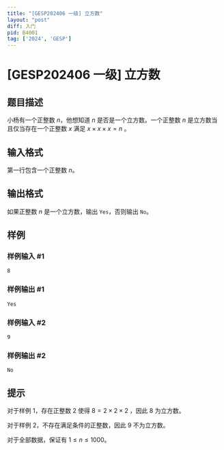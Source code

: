 ```yaml
---
title: "[GESP202406 一级] 立方数"
layout: "post"
diff: 入门
pid: B4001
tag: ['2024', 'GESP']
---
```

# [GESP202406 一级] 立方数
## 题目描述

小杨有一个正整数 $n$，他想知道 $n$ 是否是一个立方数。一个正整数 $n$ 是立方数当且仅当存在一个正整数 $x$ 满足 $x\times x\times x=n$ 。
## 输入格式

第一行包含一个正整数 $n$。
## 输出格式

如果正整数 $n$ 是一个立方数，输出 `Yes`，否则输出 `No`。
## 样例

### 样例输入 #1
```
8
```
### 样例输出 #1
```
Yes
```
### 样例输入 #2
```
9
```
### 样例输出 #2
```
No
```
## 提示

对于样例 1，存在正整数 $2$ 使得 $8=2\times 2\times 2$ ，因此 $8$ 为立方数。

对于样例 $2$，不存在满足条件的正整数，因此 $9$ 不为立方数。

对于全部数据，保证有 $1 \le n \le 1000$。
